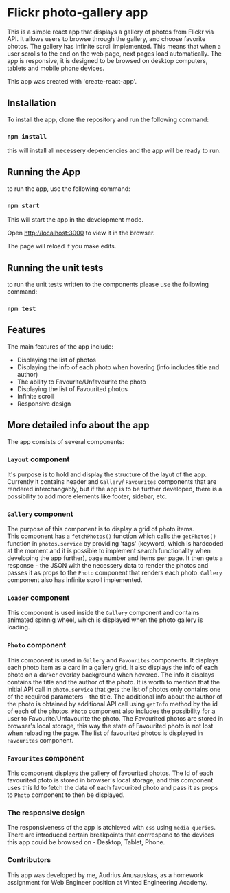 # Flickr photo-gallery app

This is a simple react app that displays a gallery of photos from Flickr via API.
It allows users to browse through the gallery, and choose favorite photos. 
The gallery has infinite scroll implemented. This means that when a user scrolls to the end on the web page, next pages load automatically.
The app is responsive, it is designed to be browsed on desktop computers, tablets and mobile phone devices.

This app was created with 'create-react-app'.

## Installation

To install the app, clone the repository and run the following command:

### `npm install`

this will install all necessery dependencies and the app will be ready to run.

## Running the App

to run the app, use the following command:

### `npm start`

This will start the app in the development mode.

Open [http://localhost:3000](http://localhost:3000) to view it in the browser.

The page will reload if you make edits.

## Running the unit tests

to run the unit tests written to the components please use the following command:

### `npm test`

## Features

The main features of the app include:

  - Displaying the list of photos
  - Displaying the info of each photo when hovering (info includes title and author)
  - The ability to Favourite/Unfavourite the photo
  - Displaying the list of Favourited photos
  - Infinite scroll
  - Responsive design
  
 ## More detailed info about the app
 
 The app consists of several components:
 
 ### `Layout` component
 It's purpose is to hold and display the structure of the layut of the app. \
 Currently it contains header and `Gallery`/ `Favourites` components that are rendered interchangably, but if the app is to be further developed, there is a possibility to add more elements like footer, sidebar, etc.
 
 ### `Gallery` component
 The purpose of this component is to display a grid of photo items.\
 This component has a `fetchPhotos()` function which calls the `getPhotos()` function in `photos.service` by providing 'tags' (keyword, which is hardcoded at the moment and it is possible to implement search functionality when developing the app further), page number and items per page.  It then gets a response - the JSON with the necessery data to render the photos and passes it as props to the `Photo` component that renders each photo.
 `Gallery` component also has infinite scroll implemented.
  
 ### `Loader` component
 This component is used inside the `Gallery` component and contains animated spinnig wheel, which is displayed when the photo gallery is loading.
 
 ### `Photo` component
 This component is used in `Gallery` and `Favourites` components. It displays each photo item as a card in a gallery grid. It also displays the info of each photo on a darker overlay background when hovered. The info it displays contains the title and the author of the photo. 
 It is worth to mention that the initial API call in `photo.service` that gets the list of photos only contains one of the required parameters - the title. The additional info about the author of the photo is obtained by additional API call using `getInfo` method by the id of each of the photos.
 `Photo` component also includes the possibility for a user to Favourite/Unfavourite the photo. The Favourited photos are stored in browser's local storage, this way the state of Favourited photo is not lost when reloading the page. The list of favourited photos is displayed in `Favourites` component.
 
 ### `Favourites` component
 This component displays the gallery of favourited photos. The Id of each favourited pfoto is stored in browser's local storage, and this component uses this Id to fetch the data of each favourited photo and pass it as props to `Photo` component to then be displayed.
  
  ### The responsive design
  The responsiveness of the app is atchieved with `css` using `media queries`.
  There are introduced certain breakpoints that corrrespond to the devices this app could be browsed on - Desktop, Tablet, Phone.
  
  ### Contributors
  This app was developed by me, Audrius Anusauskas, as a homework assignment for Web Engineer position at Vinted Engineering Academy.
  
  
 
 
 
